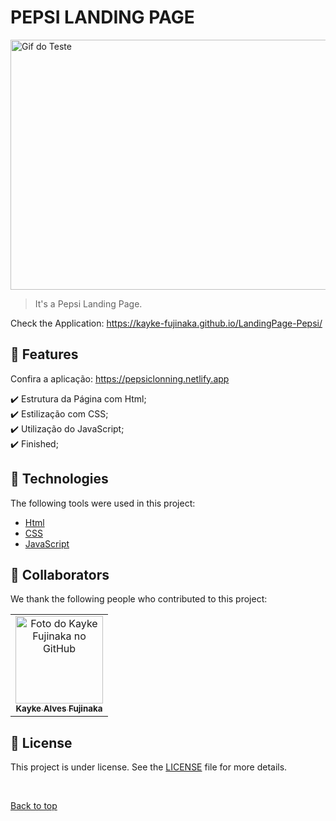 # PEPSI LANDING PAGE

<img src="./assets/img/gif.gif" width="800px" height="400px" alt="Gif do Teste">

>  It's a Pepsi Landing Page.

Check the Application: https://kayke-fujinaka.github.io/LandingPage-Pepsi/
## :dart: Features ##

Confira a aplicação: https://pepsiclonning.netlify.app


:heavy_check_mark: Estrutura da Página com Html;\
:heavy_check_mark: Estilização com CSS;\
:heavy_check_mark: Utilização do JavaScript;\
:heavy_check_mark: Finished;
## :rocket: Technologies ##

The following tools were used in this project:

- [Html](https://developer.mozilla.org/pt-BR/docs/Web/HTML/Element/html/)  
- [CSS](https://developer.mozilla.org/pt-BR/docs/Web/CSS)  
- [JavaScript](https://developer.mozilla.org/pt-BR/docs/Web/JavaScript) 
## 🤝 Collaborators

We thank the following people who contributed to this project:

<table>
  <tr>
    <td align="center">
      <a href="#">
        <img src="https://avatars.githubusercontent.com/u/98772000?s=400&u=80de9af672be7f75cc7a546838552cf63d5b82fe&v=4" width="140px;" alt="Foto do Kayke Fujinaka no GitHub"/><br>
        <sub>
          <b>Kayke Alves Fujinaka</b>
        </sub>
      </a>
    </td>
  </tr>
</table>

## 📝 License

This project is under license. See the [LICENSE](LICENSE.md) file for more details.

&#xa0;

<a href="#top">Back to top</a>
